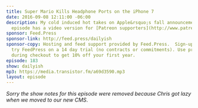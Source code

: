 ```yaml
---
title: Super Mario Kills Headphone Ports on the iPhone 7
date: 2016-09-08 12:11:00 -06:00
description: My cold induced hot takes on Apple&rsquo;s fall announcements. (This
  episode has a video version for [Patreon supporters](http://www.patreon.com/ichris).)
sponsor: Feed.Press
sponsor-link: http://feed.press/dailyish
sponsor-copy: Hosting and feed support provided by Feed.Press.  Sign-up today and
  try FeedPress on a 14 day trial (no contracts or commitments). Use promo code "dailyish"
  during checkout to get 10% off your first year.
episode: 183
show: dailyish
mp3: https://media.transistor.fm/a69d3590.mp3
layout: episode
---
```


<em>Sorry the show notes for this episode were removed because Chris got lazy when we moved to our new CMS</em>.
